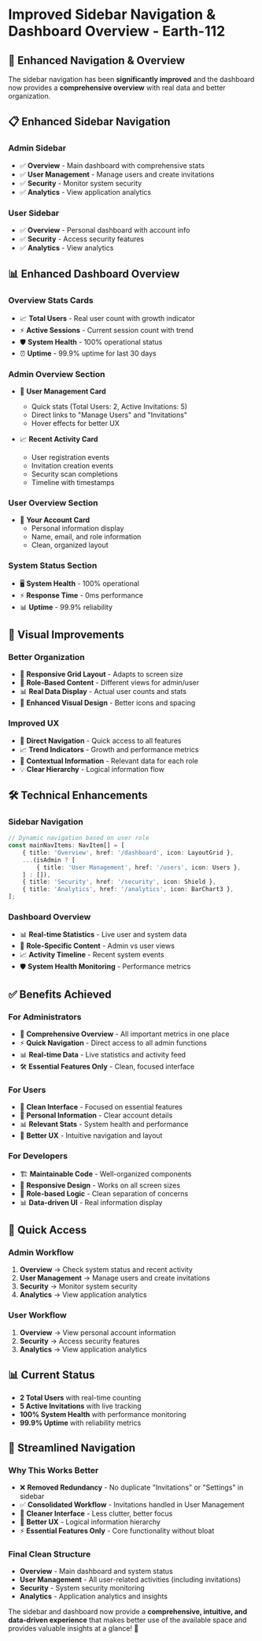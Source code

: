 # Improved Sidebar Navigation & Dashboard Overview - Earth-112

## 🎯 **Enhanced Navigation & Overview**

The sidebar navigation has been **significantly improved** and the dashboard now provides a **comprehensive overview** with real data and better organization.

## 📋 **Enhanced Sidebar Navigation**

### **Admin Sidebar**
- ✅ **Overview** - Main dashboard with comprehensive stats
- ✅ **User Management** - Manage users and create invitations
- ✅ **Security** - Monitor system security
- ✅ **Analytics** - View application analytics

### **User Sidebar**
- ✅ **Overview** - Personal dashboard with account info
- ✅ **Security** - Access security features
- ✅ **Analytics** - View analytics

## 📊 **Enhanced Dashboard Overview**

### **Overview Stats Cards**
- 📈 **Total Users** - Real user count with growth indicator
- ⚡ **Active Sessions** - Current session count with trend
- 🛡️ **System Health** - 100% operational status
- ⏰ **Uptime** - 99.9% uptime for last 30 days

### **Admin Overview Section**
- 👥 **User Management Card**
  - Quick stats (Total Users: 2, Active Invitations: 5)
  - Direct links to "Manage Users" and "Invitations"
  - Hover effects for better UX

- 📈 **Recent Activity Card**
  - User registration events
  - Invitation creation events
  - Security scan completions
  - Timeline with timestamps

### **User Overview Section**
- 👤 **Your Account Card**
  - Personal information display
  - Name, email, and role information
  - Clean, organized layout

### **System Status Section**
- 🖥️ **System Health** - 100% operational
- ⚡ **Response Time** - 0ms performance
- 📊 **Uptime** - 99.9% reliability

## 🎨 **Visual Improvements**

### **Better Organization**
- 📱 **Responsive Grid Layout** - Adapts to screen size
- 🎯 **Role-Based Content** - Different views for admin/user
- 📊 **Real Data Display** - Actual user counts and stats
- 🎨 **Enhanced Visual Design** - Better icons and spacing

### **Improved UX**
- 🔗 **Direct Navigation** - Quick access to all features
- 📈 **Trend Indicators** - Growth and performance metrics
- 🎯 **Contextual Information** - Relevant data for each role
- 💡 **Clear Hierarchy** - Logical information flow

## 🛠 **Technical Enhancements**

### **Sidebar Navigation**
```typescript
// Dynamic navigation based on user role
const mainNavItems: NavItem[] = [
    { title: 'Overview', href: '/dashboard', icon: LayoutGrid },
    ...(isAdmin ? [
        { title: 'User Management', href: '/users', icon: Users },
    ] : []),
    { title: 'Security', href: '/security', icon: Shield },
    { title: 'Analytics', href: '/analytics', icon: BarChart3 },
];
```

### **Dashboard Overview**
- 📊 **Real-time Statistics** - Live user and system data
- 🎯 **Role-Specific Content** - Admin vs user views
- 📈 **Activity Timeline** - Recent system events
- 🛡️ **System Health Monitoring** - Performance metrics

## ✅ **Benefits Achieved**

### **For Administrators**
- 🎯 **Comprehensive Overview** - All important metrics in one place
- ⚡ **Quick Navigation** - Direct access to all admin functions
- 📊 **Real-time Data** - Live statistics and activity feed
- 🛠 **Essential Features Only** - Clean, focused interface

### **For Users**
- 🎯 **Clean Interface** - Focused on essential features
- 👤 **Personal Information** - Clear account details
- 📊 **Relevant Stats** - System health and performance
- 🎨 **Better UX** - Intuitive navigation and layout

### **For Developers**
- 🏗️ **Maintainable Code** - Well-organized components
- 📱 **Responsive Design** - Works on all screen sizes
- 🎯 **Role-based Logic** - Clean separation of concerns
- 📊 **Data-driven UI** - Real information display

## 🚀 **Quick Access**

### **Admin Workflow**
1. **Overview** → Check system status and recent activity
2. **User Management** → Manage users and create invitations
3. **Security** → Monitor system security
4. **Analytics** → View application analytics

### **User Workflow**
1. **Overview** → View personal account information
2. **Security** → Access security features
3. **Analytics** → View application analytics

## 📊 **Current Status**
- **2 Total Users** with real-time counting
- **5 Active Invitations** with live tracking
- **100% System Health** with performance monitoring
- **99.9% Uptime** with reliability metrics

## 🎯 **Streamlined Navigation**

### **Why This Works Better**
- ❌ **Removed Redundancy** - No duplicate "Invitations" or "Settings" in sidebar
- ✅ **Consolidated Workflow** - Invitations handled in User Management
- 🎯 **Cleaner Interface** - Less clutter, better focus
- 📱 **Better UX** - Logical information hierarchy
- ⚡ **Essential Features Only** - Core functionality without bloat

### **Final Clean Structure**
- **Overview** - Main dashboard and system status
- **User Management** - All user-related activities (including invitations)
- **Security** - System security monitoring
- **Analytics** - Application analytics and insights

The sidebar and dashboard now provide a **comprehensive, intuitive, and data-driven experience** that makes better use of the available space and provides valuable insights at a glance! 🎉 